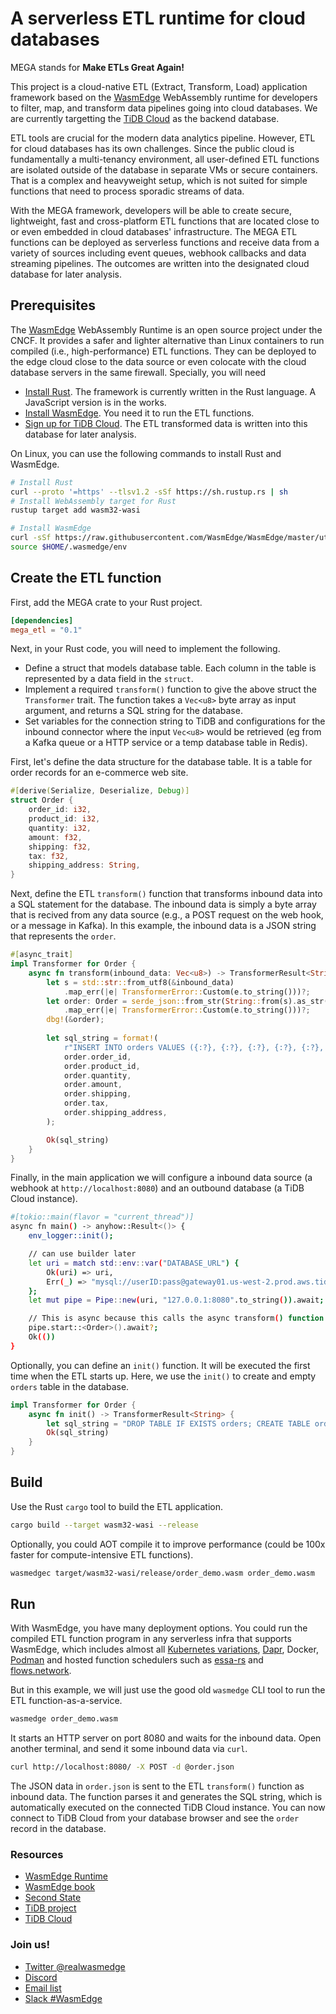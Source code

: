 # A serverless ETL runtime for cloud databases

MEGA stands for **Make ETLs Great Again!**

This project is a cloud-native ETL (Extract, Transform, Load) application framework based on the [WasmEdge](https://github.com/WasmEdge) WebAssembly runtime for developers to filter, map, and transform data pipelines going into cloud databases. We are currently targetting the [TiDB Cloud](https://tidbcloud.com/) as the backend database.

ETL tools are crucial for the modern data analytics pipeline. However, ETL for cloud databases has its own challenges. Since the public cloud is fundamentally a multi-tenancy environment, all user-defined ETL functions are isolated outside of the database in separate VMs or secure containers. That is a complex and heavyweight setup, which is not suited for simple functions that need to process sporadic streams of data. 

With the MEGA framework, developers will be able to create secure, lightweight, fast and cross-platform ETL functions that are located close to or even embedded in cloud databases' infrastructure. The MEGA ETL functions can be deployed as serverless functions and receive data from a variety of sources including event queues, webhook callbacks and data streaming pipelines. The outcomes are written into the designated cloud database for later analysis.

## Prerequisites

The [WasmEdge](https://github.com/WasmEdge) WebAssembly Runtime is an open source project under the CNCF. It provides a safer and lighter alternative than Linux containers to run compiled (i.e., high-performance) ETL functions. They can be deployed to the edge cloud close to the data source or even colocate with the cloud database servers in the same firewall. Specially, you will need

* [Install Rust](https://www.rust-lang.org/tools/install). The framework is currently written in the Rust language. A JavaScript version is in the works.
* [Install WasmEdge](https://wasmedge.org/book/en/quick_start/install.html). You need it to run the ETL functions.
* [Sign up for TiDB Cloud](https://tidbcloud.com/). The ETL transformed data is written into this database for later analysis.

On Linux, you can use the following commands to install Rust and WasmEdge.

```bash
# Install Rust
curl --proto '=https' --tlsv1.2 -sSf https://sh.rustup.rs | sh
# Install WebAssembly target for Rust
rustup target add wasm32-wasi

# Install WasmEdge
curl -sSf https://raw.githubusercontent.com/WasmEdge/WasmEdge/master/utils/install.sh | bash -s -- -e all
source $HOME/.wasmedge/env
```

## Create the ETL function

First, add the MEGA crate to your Rust project.

```toml
[dependencies]
mega_etl = "0.1"
```

Next, in your Rust code, you will need to implement the following.

* Define a struct that models database table. Each column in the table is represented by a data field in the `struct`.
* Implement a required `transform()` function to give the above struct the `Transformer` trait. The function takes a `Vec<u8>` byte array as input argument, and returns a SQL string for the database.
* Set variables for the connection string to TiDB and configurations for the inbound connector where the input `Vec<u8>` would be retrieved (eg from a Kafka queue or a HTTP service or a temp database table in Redis).

First, let's define the data structure for the database table. It is a table for order records for an e-commerce web site.

```rust
#[derive(Serialize, Deserialize, Debug)]
struct Order {
    order_id: i32,
    product_id: i32,
    quantity: i32,
    amount: f32,
    shipping: f32,
    tax: f32,
    shipping_address: String,
}
```

Next, define the ETL `transform()` function that transforms inbound data into a SQL statement for the database. The inbound data is simply a byte array that is recived from any data source (e.g., a POST request on the web hook, or a message in Kafka). In this example, the inbound data is a JSON string that represents the `order`.

```rust
#[async_trait]
impl Transformer for Order {
    async fn transform(inbound_data: Vec<u8>) -> TransformerResult<String> {
        let s = std::str::from_utf8(&inbound_data)
            .map_err(|e| TransformerError::Custom(e.to_string()))?;
        let order: Order = serde_json::from_str(String::from(s).as_str())
            .map_err(|e| TransformerError::Custom(e.to_string()))?;
        dbg!(&order);
        
        let sql_string = format!(
            r"INSERT INTO orders VALUES ({:?}, {:?}, {:?}, {:?}, {:?}, {:?}, {:?});",
            order.order_id,
            order.product_id,
            order.quantity,
            order.amount,
            order.shipping,
            order.tax,
            order.shipping_address,
        );

        Ok(sql_string)
    }
}
```

Finally, in the main application we will configure a inbound data source (a webhook at `http://localhost:8080`) and an outbound database (a TiDB Cloud instance).

```bash
#[tokio::main(flavor = "current_thread")]
async fn main() -> anyhow::Result<()> {
    env_logger::init();

    // can use builder later
    let uri = match std::env::var("DATABASE_URL") {
        Ok(uri) => uri,
        Err(_) => "mysql://userID:pass@gateway01.us-west-2.prod.aws.tidbcloud.com:4000/test".into(),
    };
    let mut pipe = Pipe::new(uri, "127.0.0.1:8080".to_string()).await;

    // This is async because this calls the async transform() function in Order
    pipe.start::<Order>().await?;
    Ok(())
}
```

Optionally, you can define an `init()` function. It will be executed the first time when the ETL starts up. Here, we use the `init()` to create and empty `orders` table in the database.

```rust
impl Transformer for Order {
    async fn init() -> TransformerResult<String> {
        let sql_string = "DROP TABLE IF EXISTS orders; CREATE TABLE orders (order_id INT, product_id INT, quantity INT, amount FLOAT, shipping FLOAT, tax FLOAT, shipping_address VARCHAR(20));";
        Ok(sql_string)
    }
}
```

## Build

Use the Rust `cargo` tool to build the ETL application.

```bash
cargo build --target wasm32-wasi --release
```

Optionally, you could AOT compile it to improve performance (could be 100x faster for compute-intensive ETL functions).

```bash
wasmedgec target/wasm32-wasi/release/order_demo.wasm order_demo.wasm
```

## Run

With WasmEdge, you have many deployment options. You could run the compiled ETL function program in any serverless infra that supports WasmEdge, which includes almost all [Kubernetes variations](https://wasmedge.org/book/en/use_cases/kubernetes.html), [Dapr](https://github.com/second-state/dapr-wasm), Docker, [Podman](https://github.com/KWasm/podman-wasm) and hosted function schedulers such as [essa-rs](https://github.com/essa-project/essa-rs) and [flows.network](https://flows.network/).

But in this example, we will just use the good old `wasmedge` CLI tool to run the ETL function-as-a-service.

```bash
wasmedge order_demo.wasm
```

It starts an HTTP server on port 8080 and waits for the inbound data. Open another terminal, and send it some inbound data via `curl`.

```bash
curl http://localhost:8080/ -X POST -d @order.json
```

The JSON data in `order.json` is sent to the ETL `transform()` function as inbound data. The function parses it and generates the SQL string, which is automatically executed on the connected TiDB Cloud instance. You can now connect to TiDB Cloud from your database browser and see the `order` record in the database.

### Resources

* [WasmEdge Runtime](https://github.com/WasmEdge/)
* [WasmEdge book](https://wasmedge.org/book/en/)
* [Second State](https://www.secondstate.io/)
* [TiDB project](https://github.com/pingcap/tidb)
* [TiDB Cloud](https://tidbcloud.com/)

### Join us!

* [Twitter @realwasmedge](https://twitter.com/realwasmedge)
* [Discord](https://discord.gg/JHxMj9EQbA)
* [Email list](https://groups.google.com/g/wasmedge/)
* [Slack #WasmEdge](https://slack.cncf.io/)

